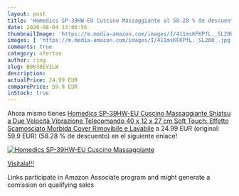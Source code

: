 ```yaml
---
layout: post
title: 'Homedics SP-39HW-EU Cuscino Massaggiante al 58.28 % de descuento'
date: 2020-08-04 13:06:56
thumbnailImage: 'https://m.media-amazon.com/images/I/411msKFKPfL._SL200_.jpg'
images: [ 'https://m.media-amazon.com/images/I/411msKFKPfL._SL200_.jpg' ]
comments: true
category: ofertas
author: ring
slug: B0038EV1LW
description:
actualPrice: 24.99 EUR
comparePrice: 59.9 EUR
inStock: true
---
```


Ahora mismo tienes [Homedics SP-39HW-EU Cuscino Massaggiante Shiatsu a Due Velocità  Vibrazione  Telecomando  40 x 12 x 27 cm  Soft Touch: Effetto Scamosciato  Morbida Cover Rimovibile e Lavabile](https://www.amazon.it/dp/B0038EV1LW/?tag=tolees00-21) a 24.99 EUR (original: 59.9 EUR) (58.28 %  de descuento) en el siguiente enlace!

[![Homedics SP-39HW-EU Cuscino Massaggiante](https://m.media-amazon.com/images/I/411msKFKPfL._SL200_.jpg)](https://www.amazon.it/dp/B0038EV1LW/?tag=tolees00-21)

[Visítala!!!](https://www.amazon.it/dp/B0038EV1LW/?tag=tolees00-21)

Links participate in Amazon Associate program and might generate a comission on qualifying sales
